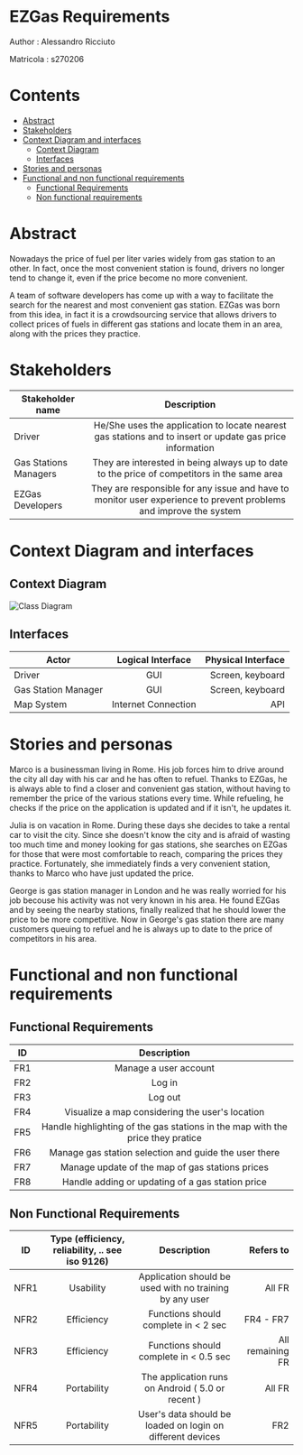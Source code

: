 # EZGas Requirements

Author : Alessandro Ricciuto

Matricola : s270206

# Contents
- [Abstract](#abstract)
- [Stakeholders](#stakeholders)
- [Context Diagram and interfaces](#context-diagram-and-interfaces)
	+ [Context Diagram](#context-diagram)
	+ [Interfaces](#interfaces) 
- [Stories and personas](#stories-and-personas)
- [Functional and non functional requirements](#functional-and-non-functional-requirements)
	+ [Functional Requirements](#functional-requirements)
	+ [Non functional requirements](#non-functional-requirements)
<!-- - [Use case diagram and use cases](#use-case-diagram-and-use-cases)
	+ [Use case diagram](#use-case-diagram)
	+ [Use cases](#use-cases)
	+ [Relevant scenarios](#relevant-scenarios)
- [Glossary](#glossary)
- [System design](#system-design)
- [Deployment diagram](#deployment-diagram)
 -->
# Abstract

Nowadays the price of fuel per liter varies widely from gas station to an other. In fact, once the most convenient station is found, drivers no longer tend to change it, even if the price become no more convenient. 

A team of software developers has come up with a way to facilitate the search for the nearest and most convenient gas station. 
EZGas was born from this idea, in fact it is a crowdsourcing service that allows drivers to collect prices of fuels in different gas stations and locate them in an area, along with the prices they practice.

# Stakeholders

| Stakeholder name           | Description | 
| -------------------------- |:-----------:|
| Driver 	                 |He/She uses the application to locate nearest gas stations and to insert or update gas price information| 
| Gas Stations Managers      |They are interested in being always up to date to the price of competitors in the same area| 
| EZGas Developers			 |They are responsible for any issue and have to monitor user experience to prevent problems and improve the system|

# Context Diagram and interfaces

## Context Diagram

<!-- ```plantuml
@startuml
	left to right direction
	actor Driver as a
	actor "Map System" as ms
	a -- ( EZGas System )
	( EZGas System ) -- ms
@enduml
``` -->

![Class Diagram](http://www.plantuml.com/plantuml/proxy?src=https://raw.githubusercontent.com/alericciuto/SELabs/master/context_diagram.puml)

## Interfaces
|  Actor     | Logical Interface   | Physical Interface  |
| ---------- |:-------------------:| -------------------:|
| Driver     |       GUI           | Screen, keyboard    |
| Gas Station Manager     |       GUI           | Screen, keyboard    |
| Map System | Internet Connection |      API            |

# Stories and personas

Marco is a businessman living in Rome. His job forces him to drive around the city all day with his car and he has often to refuel. Thanks to EZGas, he is always able to find a closer and convenient gas station, without having to remember the price of the various stations every time. While refueling, he checks if the price on the application is updated and if it isn't, he updates it.

Julia is on vacation in Rome. During these days she decides to take a rental car to visit the city. Since she doesn't know the city and is afraid of wasting too much time and money looking for gas stations, she searches on EZGas for those that were most comfortable to reach, comparing the prices they practice. Fortunately, she immediately finds a very convenient station, thanks to Marco who have just updated the price.

George is gas station manager in London and he was really worried for his job becouse his activity was not very known in his area. He found EZGas and by seeing the nearby stations, finally realized that he should lower the price to be more competitive. Now in George's gas station there are many customers queuing to refuel and he is always up to date to the price of competitors in his area.

# Functional and non functional requirements

## Functional Requirements

| ID        | Description  |
| ------------- |:-------------:| 
|  FR1     | Manage a user account |  
|  FR2     | Log in |
|  FR3     | Log out |
|  FR4     | Visualize a map considering the user's location |
|  FR5     | Handle highlighting of the gas stations in the map with the price they pratice |
|  FR6     | Manage gas station selection and guide the user there |
|  FR7     | Manage update of the map of gas stations prices |
|  FR8     | Handle adding or updating of a gas station price |

## Non Functional Requirements

| ID        | Type (efficiency, reliability, .. see iso 9126)           | Description  | Refers to |
| ------------- |:-------------:| :-----:| -----:|
|  NFR1     | Usability | Application should be used with no training by any user  | All FR |
|  NFR2     | Efficiency | Functions should complete in < 2 sec  | FR4 - FR7 |
|  NFR3     | Efficiency | Functions should complete in < 0.5 sec  | All remaining FR |
|  NFR4     | Portability | The application runs on Android ( 5.0 or recent ) | All FR |
|  NFR5     | Portability | User's data should be loaded on login on different devices | FR2 |
